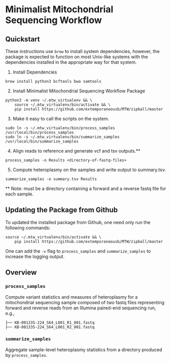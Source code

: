# Minimalist Mitochondrial Sequencing Workflow


## Quickstart

These instructions use `brew` to install system dependencies, however,
the package is expected to function on most Unix-like systems with the
dependencies installed in the appropriate way for that system. 

1. Install Dependencies
```
brew install python3 bcftools bwa samtools
```

2. Install Minimalist Mitochondrial Sequencing Workflow Package
```
python3 -m venv ~/.mtw_virtualenv && \
    source ~/.mtw_virtualenv/bin/activate && \
    pip install https://github.com/extemporaneousb/MTW/zipball/master
```

3. Make it easy to call the scripts on the system.
```
sudo ln -s ~/.mtw_virtualenv/bin/process_samples /usr/local/bin/process_samples
sudo ln -s ~/.mtw_virtualenv/bin/summarize_samples /usr/local/bin/summarize_samples
```

4. Align reads to reference and generate vcf and tsv outputs.**
```
process_samples -o Results <directory-of-fastq-files>
```
 
5. Compute heteroplasmy on the samples 
   and write output to summary.tsv.
```
summarize_samples -o summary.tsv Results
```

** Note: <directory-of-fastq-files> must be a directory containing
         a forward and a reverse fastq file for each sample.


## Updating the Package from Github

To updated the installed package from Github, one need only run the
following commands:

```
source ~/.mtw_virtualenv/bin/activate && \
    pip install https://github.com/extemporaneousb/MTW/zipball/master
```

One can add the `-v` flag to `process_samples` and `summarize_samples`
to increase the logging output.


## Overview

### `process_samples`

Compute variant statistics and measures of heteroplasmy for a
mitochondrial sequencing sample composed of two fastq files
representing forward and reverse reads from an Illumina paired-end
sequencing run, e.g.,

```
├── KB-001335-224_S64_L001_R1_001.fastq
├── KB-001335-224_S64_L001_R2_001.fastq
```

### `summarize_samples`

Aggregate sample-level heteroplasmy statistics from a directory
produced by `process_samples`. 
   









